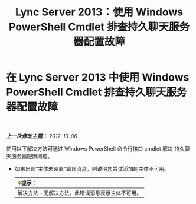 ﻿---
title: Lync Server 2013：使用 Windows PowerShell Cmdlet 排查持久聊天服务器配置故障
TOCTitle: 使用 Windows PowerShell Cmdlet 排查持久聊天服务器配置故障
ms:assetid: 3d82eba5-9d68-4e30-9df7-6c5e8ba2d5ea
ms:mtpsurl: https://technet.microsoft.com/zh-cn/library/JJ204826(v=OCS.15)
ms:contentKeyID: 49312582
ms.date: 05/19/2016
mtps_version: v=OCS.15
ms.translationtype: HT
---

# 在 Lync Server 2013 中使用 Windows PowerShell Cmdlet 排查持久聊天服务器配置故障

 

_**上一次修改主题：** 2012-10-06_

使用以下解决方法可通过 Windows PowerShell 命令行接口 cmdlet 解决 持久聊天服务器配置问题。

  - 如果出现“主体未设置”错误消息，则说明您尝试添加的主体不可用。
    
    <table>
    <thead>
    <tr class="header">
    <th><img src="images/Gg398094.tip(OCS.15).gif" title="tip" alt="tip" />提示：</th>
    </tr>
    </thead>
    <tbody>
    <tr class="odd">
    <td>解决方法 – 无解决方法。此错误消息表示主体不可用。</td>
    </tr>
    </tbody>
    </table>

